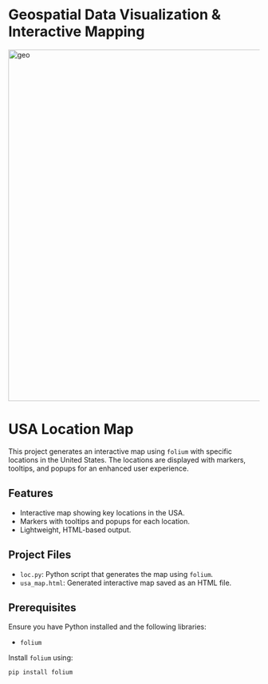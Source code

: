 # Geospatial Data Visualization & Interactive Mapping

<img width="704" alt="geo" src="https://github.com/user-attachments/assets/5fc2736d-f7a0-4b9f-8c84-6d4bceee740b" />


# USA Location Map

This project generates an interactive map using `folium` with specific locations in the United States. The locations are displayed with markers, tooltips, and popups for an enhanced user experience.

## Features
- Interactive map showing key locations in the USA.
- Markers with tooltips and popups for each location.
- Lightweight, HTML-based output.

## Project Files
- `loc.py`: Python script that generates the map using `folium`.
- `usa_map.html`: Generated interactive map saved as an HTML file.

## Prerequisites
Ensure you have Python installed and the following libraries:
- `folium`

Install `folium` using:
```bash
pip install folium
